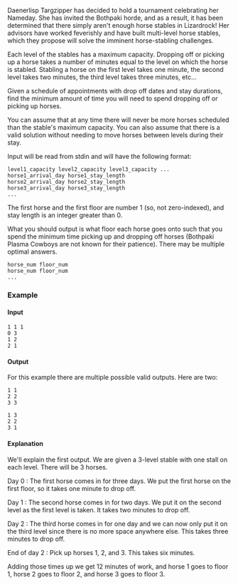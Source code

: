 Daenerlisp Targzipper has decided to hold a tournament celebrating her Nameday. She has invited the Bothpaki horde, and as a result, it has been determined that there simply aren't enough horse stables in Lizardrock! Her advisors have worked feverishly and have built multi-level horse stables, which they propose will solve the imminent horse-stabling challenges.

Each level of the stables has a maximum capacity. Dropping off or picking up a horse takes a number of minutes equal to the level on which the horse is stabled. Stabling a horse on the first level takes one minute, the second level takes two minutes, the third level takes three minutes, etc...

Given a schedule of appointments with drop off dates and stay durations, find the minimum amount of time you will need to spend dropping off or picking up horses.

You can assume that at any time there will never be more horses scheduled than the stable's maximum capacity. You can also assume that there is a valid solution without needing to move horses between levels during their stay.

Input will be read from stdin and will have the following format:

```
level1_capacity level2_capacity level3_capacity ...
horse1_arrival_day horse1_stay_length
horse2_arrival_day horse2_stay_length
horse3_arrival_day horse3_stay_length
...
```

The first horse and the first floor are number 1 (so, not zero-indexed), and stay length is an integer greater than 0.

What you should output is what floor each horse goes onto such that you spend the minimum time picking up and dropping off horses (Bothpaki Plasma Cowboys are not known for their patience). There may be multiple optimal answers.

```
horse_num floor_num
horse_num floor_num
...
```

### Example

#### Input

```
1 1 1
0 3
1 2
2 1
```

#### Output

For this example there are multiple possible valid outputs. Here are two:

```
1 1
2 2
3 3
```

```
1 3
2 2
3 1
```

#### Explanation

We'll explain the first output. We are given a 3-level stable with one stall on each level. There will be 3 horses.

Day 0
: The first horse comes in for three days. We put the first horse on the first floor, so it takes one minute to drop off.

Day 1
: The second horse comes in for two days. We put it on the second level as the first level is taken. It takes two minutes to drop off.

Day 2
: The third horse comes in for one day and we can now only put it on the third level since there is no more space anywhere else. This takes three minutes to drop off.

End of day 2
: Pick up horses 1, 2, and 3. This takes six minutes.

Adding those times up we get 12 minutes of work, and horse 1 goes to floor 1, horse 2 goes to floor 2, and horse 3 goes to floor 3.
